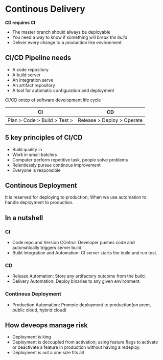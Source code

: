 # Continous Delivery

**CD requires CI**

- The master branch should always be deployable
- You need a way to know if something will *break the build*
- Deliver every change to a production like environment

## CI/CD Pipeline needs
- A code repository
- A build server
- An integration serve
- An artifact repository
- A  tool for automatic configuration and deployment

CI/CD ontop of software development life cycle

| CI | CD |
| --- | --- |
| Plan > Code > Build > Test > | Release > Deploy > Operate |

## 5 key principles of CI/CD
- Build quality in
- Work in small batches
- Computer perform repetitive task, people solve problems
- Relentlessly pursue continous improvement
- Everyone is responsible

## Continous Deployment
It is reserved for deploying to production; When we use automation to handle deployment to production.

## In a nutshell

### CI
- Code repo and Version COntrol: Developer pushes code and automatically triggers server build.
- Build Integration and Automation: CI server starts the build and run test.

### CD
- Release Automation: Store any artifactory outcome from the build.
- Delivery Automation: Deploy binaries to any given environment.

### Continous Deployment
- Production Automation: Promote deployment to production(on prem, public cloud, hybrid cloud)

## How deveops manage risk
- Deployment is king
- Deployment is decoupled from activation; using feature flags to activate or deactivate a feature in production without having a redeploy.
- Deployment is not a one size fits all
